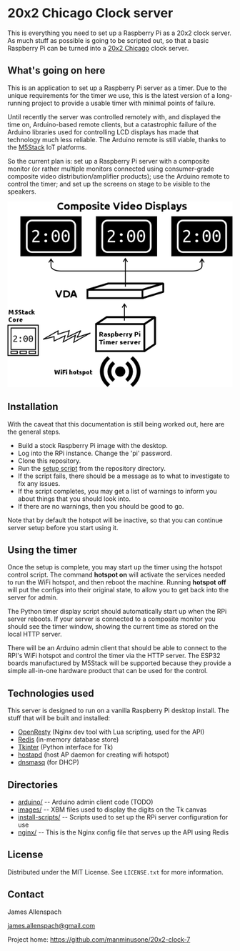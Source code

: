 # 20x2 Chicago Clock server 

This is everything you need to set up a Raspberry Pi as a 20x2 clock server. As much stuff as possible is going to be scripted out, so that a basic Raspberry Pi can be turned into a [20x2 Chicago](http://www.20x2chi.org/) clock server. 

## What's going on here

This is an application to set up a Raspberry Pi server as a timer. Due to the unique requirements for the timer we use, this is the latest version of a long-running project to provide a usable timer with minimal points of failure.

Until recently the server was controlled remotely with, and displayed the time on, Arduino-based remote clients, but a catastrophic failure of the Arduino libraries used for controlling LCD displays has made that technology much less reliable. The Arduino remote is still viable, thanks to the [M5Stack](http://www.m5stack.com/) IoT platforms. 

So the current plan is: set up a Raspberry Pi server with a composite monitor (or rather multiple monitors connected using consumer-grade composite video distribution/amplifier products); use the Arduino remote to control the timer; and set up the screens on stage to be visible to the speakers.

![flowchart](./images/readme-diagram.png)

## Installation

With the caveat that this documentation is still being worked out, here are the general steps.

* Build a stock Raspberry Pi image with the desktop.
* Log into the RPi instance. Change the 'pi' password.
* Clone this repository.
* Run the [setup script](install-scripts/setup.sh) from the repository directory.
* If the script fails, there should be a message as to what to investigate to fix any issues.
* If the script completes, you may get a list of warnings to inform you about things that you should look into.
* If there are no warnings, then you should be good to go. 

Note that by default the hotspot will be inactive, so that you can continue server setup before you start using it.

## Using the timer

Once the setup is complete, you may start up the timer using the hotspot control script. The command **hotspot on** will activate the services needed to run the WiFi hotspot, and then reboot the machine. Running **hotspot off** will put the configs into their original state, to allow you to get back into the server for admin.

The Python timer display script should automatically start up when the RPi server reboots. If your server is connected to a composite monitor you should see the timer window, showing the current time as stored on the local HTTP server.

There will be an Arduino admin client that should be able to connect to the RPI's WiFi hotspot and control the timer via the HTTP server. The ESP32 boards manufactured by M5Stack will be supported because they provide a simple all-in-one hardware product that can be used for the control.

## Technologies used

This server is designed to run on a vanilla Raspberry Pi desktop install. The stuff that will be built and installed:
* [OpenResty](https://openresty.org/en/installation.html) (Nginx dev tool with Lua scripting, used for the API)
* [Redis](https://redis.io/docs/getting-started/installation/install-redis-on-linux/) (in-memory database store)
* [Tkinter](http://tkdocs.com/) (Python interface for Tk)
* [hostapd](https://w1.fi/hostapd/) (host AP daemon for creating wifi hotspot)
* [dnsmasq](https://wiki.archlinux.org/title/dnsmasq) (for DHCP)

## Directories

* [arduino/](arduino/) -- Arduino admin client code (TODO)
* [images/](images/) -- XBM files used to display the digits on the Tk canvas
* [install-scripts/](install-scripts/) -- Scripts used to set up the RPi server configuration for use
* [nginx/](nginx/) -- This is the Nginx config file that serves up the API using Redis
  
## License
Distributed under the MIT License. See `LICENSE.txt` for more information.

## Contact
James Allenspach

james.allenspach@gmail.com

Project home: https://github.com/manminusone/20x2-clock-7
